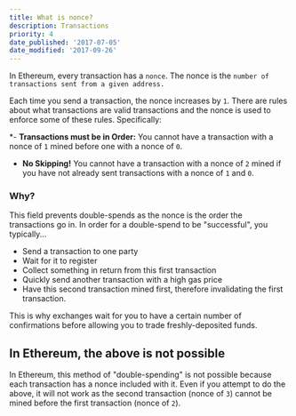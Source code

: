 ```yaml
---
title: What is nonce?
description: Transactions
priority: 4
date_published: '2017-07-05'
date_modified: '2017-09-26'
---
```


In Ethereum, every transaction has a `nonce`. The nonce is the `number of transactions sent from a given address.`

Each time you send a transaction, the nonce increases by `1`. There are rules about what transactions are valid transactions and the nonce is used to enforce some of these rules. Specifically:

*- **Transactions must be in Order:** You cannot have a transaction with a nonce of `1` mined before one with a nonce of `0`.
* **No Skipping!** You cannot have a transaction with a nonce of `2` mined if you have not already sent transactions with a nonce of `1` and `0`.

### Why?

This field prevents double-spends as the nonce is the order the transactions go in. In order for a double-spend to be "successful", you typically...

* Send a transaction to one party
* Wait for it to register
* Collect something in return from this first transaction
* Quickly send another transaction with a high gas price
* Have this second transaction mined first, therefore invalidating the first transaction.

This is why exchanges wait for you to have a certain number of confirmations before allowing you to trade freshly-deposited funds.

## In Ethereum, the above is not possible

In Ethereum, this method of "double-spending" is not possible because each transaction has a nonce included with it. Even if you attempt to do the above, it will not work as the second transaction (nonce of `3`) cannot be mined before the first transaction (nonce of `2`).
